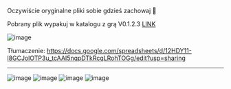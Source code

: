Oczywiście oryginalne pliki sobie gdzieś zachowaj 🙂

Pobrany plik wypakuj w katalogu z grą
V0.1.2.3
[LINK](https://www.nexusmods.com/supermarketsimulator/mods/22)


![image](https://github.com/AdyUPL/SupermarketSimulator-Addons/assets/52855292/cbae5433-4b09-4967-a52d-75a6c5dd6e1c)


Tłumaczenie: 
https://docs.google.com/spreadsheets/d/12HDY11-l8GCJolOTP3u_tcAAI5nqpDTkRcqLRohTOGg/edit?usp=sharing

--------------------------------------------------------------------------------
![image](https://github.com/AdyUPL/SupermarketSimulator-Addons/assets/52855292/c942e8ce-4b1c-4ec5-9513-6745d998f8a9)
![image](https://github.com/AdyUPL/SupermarketSimulator-Addons/assets/52855292/000f3970-4eb9-454a-904c-eb63934e80ad)
![image](https://github.com/AdyUPL/SupermarketSimulator-Addons/assets/52855292/d94aa783-74a6-491a-996a-6012f8b2906d)
![image](https://github.com/AdyUPL/SupermarketSimulator-Addons/assets/52855292/40524db1-77ba-44e4-94f9-40ad89f89ccc)


